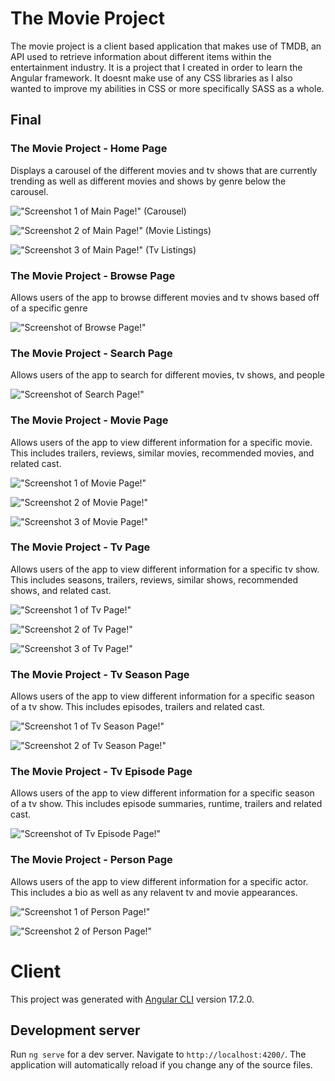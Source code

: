 # The Movie Project

The movie project is a client based application that makes use of TMDB, an API used to retrieve information about different items within the entertainment industry. It is a project that I created in order to learn the Angular framework. It doesnt make use of any CSS libraries as I also wanted to improve my abilities in CSS or more specifically SASS as a whole. 

## Final 

### The Movie Project - Home Page

Displays a carousel of the different movies and tv shows that are currently trending as well as different movies and shows by genre below the carousel.

!["Screenshot 1 of Main Page!" (Carousel)](https://github.com/dburnham1212/the_movie_project/blob/main/Screenshots/Movie_Project_Main_Carousel.png)

!["Screenshot 2 of Main Page!" (Movie Listings)](https://github.com/dburnham1212/the_movie_project/blob/main/Screenshots/Movie_Project_Main_Movie_Listings.png)

!["Screenshot 3 of Main Page!" (Tv Listings)](https://github.com/dburnham1212/the_movie_project/blob/main/Screenshots/Movie_Project_Main_Tv_Listings.png)

### The Movie Project - Browse Page

Allows users of the app to browse different movies and tv shows based off of a specific genre

!["Screenshot of Browse Page!"](https://github.com/dburnham1212/the_movie_project/blob/main/Screenshots/Movie_Project_Browse_Page.png)

### The Movie Project - Search Page

Allows users of the app to search for different movies, tv shows, and people

!["Screenshot of Search Page!"](https://github.com/dburnham1212/the_movie_project/blob/main/Screenshots/Movie_Project_Search_Page.png)

### The Movie Project - Movie Page

Allows users of the app to view different information for a specific movie. This includes trailers, reviews, similar movies, recommended movies, and related cast.

!["Screenshot 1 of Movie Page!"](https://github.com/dburnham1212/the_movie_project/blob/main/Screenshots/Movie_Project_Movie_Page.png)

!["Screenshot 2 of Movie Page!"](https://github.com/dburnham1212/the_movie_project/blob/main/Screenshots/Movie_Project_Movie_Page_2.png)

!["Screenshot 3 of Movie Page!"](https://github.com/dburnham1212/the_movie_project/blob/main/Screenshots/Movie_Project_Movie_Page_3.png)

### The Movie Project - Tv Page

Allows users of the app to view different information for a specific tv show. This includes seasons, trailers, reviews, similar shows, recommended shows, and related cast.

!["Screenshot 1 of Tv Page!"](https://github.com/dburnham1212/the_movie_project/blob/main/Screenshots/Movie_Project_Tv_Page.png)

!["Screenshot 2 of Tv Page!"](https://github.com/dburnham1212/the_movie_project/blob/main/Screenshots/Movie_Project_Tv_Page_2.png)

!["Screenshot 3 of Tv Page!"](https://github.com/dburnham1212/the_movie_project/blob/main/Screenshots/Movie_Project_Tv_Page_3.png)

### The Movie Project - Tv Season Page

Allows users of the app to view different information for a specific season of a tv show. This includes episodes, trailers and related cast.

!["Screenshot 1 of Tv Season Page!"](https://github.com/dburnham1212/the_movie_project/blob/main/Screenshots/Movie_Project_Tv_Season_Page_1.png)

!["Screenshot 2 of Tv Season Page!"](https://github.com/dburnham1212/the_movie_project/blob/main/Screenshots/Movie_Project_Tv_Season_Page_2.png)

### The Movie Project - Tv Episode Page

Allows users of the app to view different information for a specific season of a tv show. This includes episode summaries, runtime, trailers and related cast.

!["Screenshot of Tv Episode Page!"](https://github.com/dburnham1212/the_movie_project/blob/main/Screenshots/Movie_Project_Tv_Episodes_Page.png)

### The Movie Project - Person Page

Allows users of the app to view different information for a specific actor. This includes a bio as well as any relavent tv and movie appearances.

!["Screenshot 1 of Person Page!"](https://github.com/dburnham1212/the_movie_project/blob/main/Screenshots/Movie_Project_Person_Page.png)

!["Screenshot 2 of Person Page!"](https://github.com/dburnham1212/the_movie_project/blob/main/Screenshots/Movie_Project_Person_Page_2.png)

# Client

This project was generated with [Angular CLI](https://github.com/angular/angular-cli) version 17.2.0.

## Development server

Run `ng serve` for a dev server. Navigate to `http://localhost:4200/`. The application will automatically reload if you change any of the source files.
